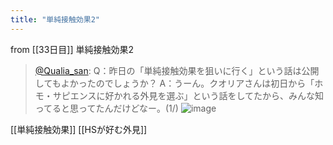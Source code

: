 ```yaml
---
title: "単純接触効果2"
---
```


from [[33日目]]
単純接触効果2
> [@Qualia_san](https://twitter.com/Qualia_san/status/1597435731991199745?s=20&t=8CdDSBRHvuVbx7X0POj4Lg): Q：昨日の「単純接触効果を狙いに行く」という話は公開してもよかったのでしょうか？
> A：うーん。クオリアさんは初日から「ホモ・サピエンスに好かれる外見を選ぶ」という話をしてたから、みんな知ってると思ってたんだけどなー。(1/)
> ![image](https://pbs.twimg.com/media/Fis66mZaYAAXoCw.png)

[[単純接触効果]]
[[HSが好む外見]]
